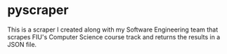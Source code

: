 # pyscraper
This is a scraper I created along with my Software Engineering team that scrapes FIU's Computer Science course track and returns the results in a JSON file.

